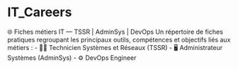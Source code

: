 # IT_Careers
🌐 Fiches métiers IT — TSSR | AdminSys | DevOps   Un répertoire de fiches pratiques regroupant les principaux outils, compétences et objectifs liés aux métiers :   - 👨‍💻 Technicien Systèmes et Réseaux (TSSR)   - 🖥️ Administrateur Systèmes (AdminSys)   - ⚙️ DevOps Engineer  
